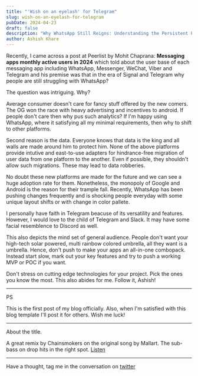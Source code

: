 ```yaml
---
title: "'Wish on an eyelash' for Telegram"
slug: wish-on-an-eyelash-for-telegram
pubDate: 2024-04-23
draft: false
description: "Why WhatsApp Still Reigns: Understanding the Persistent Popularity of Established Messaging Apps"
author: Ashish Khare
---
```


Recently, I came across a post at Peerlist by Mohit Chaprana: **Messaging apps monthly active users in 2024** which told about the user base of each messaging app including WhatsApp, Messenger, WeChat, Viber and Telegram and his premise was that in the era of Signal and Telegram why people are still struggling with WhatsApp?

The question was intriguing. Why?

Average consumer doesn't care for fancy stuff offered by the new comers. The OG won the race with heavy advertising and incentives to android. If people don't care then why pus such analytics? If I'm happy using WhatsApp, where it satisfying all my minimal requirements, then why to shift to other platforms.

Second reason is the data. Everyone knows that data is the king and all walls are made around him to protect him. None of the above platforms provide intutive and east-to-use adapters for hindrance-free migration of user data from one platform to the another. Even if possible, they shouldn't allow such migrations. These may lead to data robberies.

No doubt these new platforms are made for the future and we can see a huge adoption rate for them. Nonetheless, the monopoly of Google and Android is the reason for their trample fall. Recently, WhatsApp has been pushing changes frequently and is shocking people everyday with some unique layout shifts or with change in color pallete.

I personally have faith in Telegram beacuse of its versatility and features. However, I would love to the child of Telegram and Slack. It may have some facial resemblence to Discord as well.

This also depicts the mind set of general audience. People don't want your high-tech solar powered, multi rainbow colored umbrella, all they want is a umbrella. Hence, don't push to make your apps an all-in-one combopack. Instead start slow, mark out your key features and try to push a working MVP or POC if you want.

Don't stress on cutting edge technologies for your project. Pick the ones you know the most. This also abides for me. Follow it, Ashish!

---

PS

This is the first post of my blog officially. Also, when I'm satisfied with this blog template I'll post it for others. Wish me luck!

---

About the title.

A great remix by Chainsmokers on the original song by Mallart. The sub-bass on drop hits in the right spot. [Listen](https://open.spotify.com/album/6yYEd6VlsfTuKIi7VQcdT)

---

Have a thought, tag me in the conversation on [twitter](https://twitter.com/ashishk1331)
